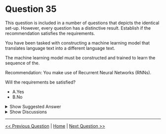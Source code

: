 # Question 35

This question is included in a number of questions that depicts the identical set-up. However, every question has a distinctive result. Establish if the recommendation satisfies the requirements.

You have been tasked with constructing a machine learning model that translates language text into a different language text.

The machine learning model must be constructed and trained to learn the sequence of the.

Recommendation: You make use of Recurrent Neural Networks (RNNs).

Will the requirements be satisfied?

- A.Yes
- B.No

<details>
  <summary>Show Suggested Answer</summary>

<strong>A</strong><br>

<p>Note: RNNs are designed to take sequences of text as inputs or return sequences of text as outputs, or both. They&#x27;re called recurrent because the network&#x27;s hidden layers have a loop in which the output and cell state from each time step become inputs at the next time step. This recurrence serves as a form of memory.</p>
<p>It allows contextual information to flow through the network so that relevant outputs from previous time steps can be applied to network operations at the current time step.</p>
<p>Reference:</p>
<p>https://towardsdatascience.com/language-translation-with-rnns-d84d43b40571</p>

</details>

<details>
  <summary>Show Discussions</summary>

<blockquote><p><strong>james2033</strong> <code>(Sat 12 Oct 2024 08:59)</code> - <em>Upvotes: 1</em></p><p>&#x27;Machine translation&#x27; in sequence way, use Recurrent Neural Networks (RNN).

If not the request did not contain &#x27;sequence&#x27; way, use Transformer is contemporary best practise.</p></blockquote>

<blockquote><p><strong>dispoc</strong> <code>(Thu 12 Sep 2024 07:00)</code> - <em>Upvotes: 1</em></p><p>RNN are good for learning of sequence</p></blockquote>
<blockquote><p><strong>noname_123</strong> <code>(Sun 11 Feb 2024 18:47)</code> - <em>Upvotes: 2</em></p><p>https://learn.microsoft.com/en-us/azure/machine-learning/concept-deep-learning-vs-machine-learning
Recurrent neural network (RNN)
Recurrent neural networks are a widely used artificial neural network. These networks save the output of a layer and feed it back to the input layer to help predict the layer&#x27;s outcome. Recurrent neural networks have great learning abilities. They&#x27;re widely used for complex tasks such as time series forecasting, learning handwriting, and recognizing language.</p></blockquote>
<blockquote><p><strong>Gabonia</strong> <code>(Sat 19 Aug 2023 14:18)</code> - <em>Upvotes: 4</em></p><p>Correct</p></blockquote>

</details>

---

[<< Previous Question](question_34.md) | [Home](../index.md) | [Next Question >>](question_36.md)
